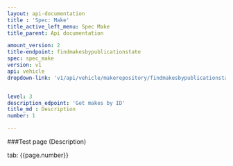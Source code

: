 ```yaml
---
layout: api-documentation
title : 'Spec: Make'
title_active_left_menu: Spec Make
title_parent: Api documentation

amount_version: 2
title-endpoint: findmakesbypublicationstate
spec: spec_make
version: v1
api: vehicle
dropdown-link: 'v1/api/vehicle/makerepository/findmakesbypublicationstate'


level: 3
description_edpoint: 'Get makes by ID'
title_md : Description
number: 1

---
```



###Test page (Description)

tab: {{page.number}}

